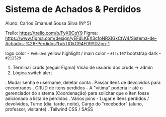 # Sistema de Achados & Perdidos

Aluno: Carlos Emanuel Sousa Silva (Nº 5)

Trello: https://trello.com/b/FyX9CoY9
Figma: https://www.figma.com/design/yEFdLKEX3cfoNRXIGxCtW4/Sistema-de-Achados-%26-Perdidos?t=5TIOkG94F09YDZpn-1

logo color - `#e6eded`
yellow highlight / main color - `#ffc107`
bootstrap dark - `#212529`

1. Terminar cruds (seguir Figma)
   Visão de usuário dos cruds -> admin
2. Lógica switch alert

. Mudar senha e username, deletar conta
. Passar itens de devolvidos para encontrados
. CRUD de itens perdidos - A "vítima" poderia ir até o gerenciador do sistema (Coordenação) para solicitar que o iten fosse adicionado a lista de perdidos
. Vários joins - Lugar e itens perdidos / devolvidos, Turno (dia, tarde, noite), Cargo do "recebedor" (aluno, professor, visitante)
. Tailwind CSS / SASS

